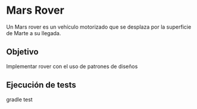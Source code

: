 Mars Rover
==========

Un Mars rover es un vehículo motorizado que se desplaza por la superficie de Marte a su llegada.

Objetivo
--------------------

Implementar rover con el uso de patrones de diseños


Ejecución de tests
--------------------

gradle test




